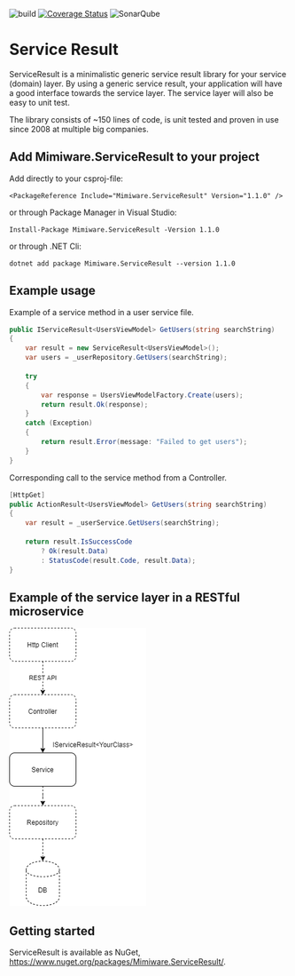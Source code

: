 ![build](https://github.com/mimiware/serviceresult/actions/workflows/dotnet.yml/badge.svg)
[![Coverage Status](https://coveralls.io/repos/github/mimiware/serviceresult/badge.svg?branch=main)](https://coveralls.io/github/mimiware/serviceresult?branch=main)
![SonarQube](https://sonarcloud.io/api/project_badges/measure?project=mimiware_serviceresult&metric=sqale_rating)

# Service Result

ServiceResult is a minimalistic generic service result library for your service (domain) layer. By using a generic service result, your application will have a good interface towards the service layer. The service layer will also be easy to unit test.

The library consists of ~150 lines of code, is unit tested and proven in use since 2008 at multiple big companies.

## Add Mimiware.ServiceResult to your project

Add directly to your csproj-file:

```
<PackageReference Include="Mimiware.ServiceResult" Version="1.1.0" />
```

or through Package Manager in Visual Studio:
```
Install-Package Mimiware.ServiceResult -Version 1.1.0
```

or through .NET Cli:
```
dotnet add package Mimiware.ServiceResult --version 1.1.0
```

## Example usage

Example of a service method in a user service file.

```csharp
public IServiceResult<UsersViewModel> GetUsers(string searchString)
{
    var result = new ServiceResult<UsersViewModel>();
    var users = _userRepository.GetUsers(searchString);

    try
    {
        var response = UsersViewModelFactory.Create(users);
        return result.Ok(response);
    }
    catch (Exception)
    {
        return result.Error(message: "Failed to get users");
    }
}
```

Corresponding call to the service method from a Controller.
```csharp
[HttpGet]
public ActionResult<UsersViewModel> GetUsers(string searchString)
{
    var result = _userService.GetUsers(searchString);

    return result.IsSuccessCode
        ? Ok(result.Data)
        : StatusCode(result.Code, result.Data);
}
```

## Example of the service layer in a RESTful microservice

![Usage Context](docs/usage-context.png)

## Getting started

ServiceResult is available as NuGet, https://www.nuget.org/packages/Mimiware.ServiceResult/.
